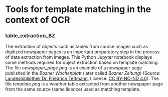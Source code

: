 # Tools for template matching in the context of OCR

### table_extraction_BZ 
The extraction of objects such as tables from source images
such as digitized newspaper pages is an important preparatory
step in the process of data extraction from images. This
Python Jupyter notebook displays some methods required for 
object extraction based on template matching.  
The file *newspaper_page.png* is an example of a newspaper page published in the *Bozner Wochenblatt* (later called *Bozner Zeitung*) (Source: [Landesbibliothek Dr. Friedrich Teßmann](https://digital.tessmann.it), License: [CC BY-NC-ND 4.0](https://creativecommons.org/licenses/by-nc-nd/4.0/)). The file *template.png* is a weather table extracted from another newspaper page from the same source (same licence) used as matching template.
